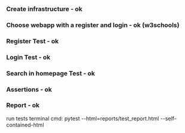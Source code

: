 ### Create infrastructure - ok
### Choose webapp with a register and login - ok (w3schools)
### Register Test - ok
### Login Test - ok
### Search in homepage Test - ok
### Assertions - ok
### Report - ok


run tests terminal cmd:
pytest --html=reports/test_report.html --self-contained-html

